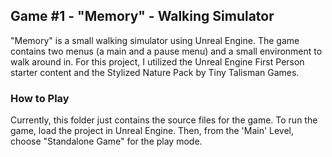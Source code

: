 ## Game #1 - "Memory" - Walking Simulator
"Memory" is a small walking simulator using Unreal Engine. The game contains two menus (a main and a pause menu) and a small environment to walk around in. For this project, I utilized the Unreal Engine First Person starter content and the Stylized Nature Pack by Tiny Talisman Games. 
### How to Play
Currently, this folder just contains the source files for the game. To run the game, load the project in Unreal Engine. Then, from the 'Main' Level, choose "Standalone Game" for the play mode. 